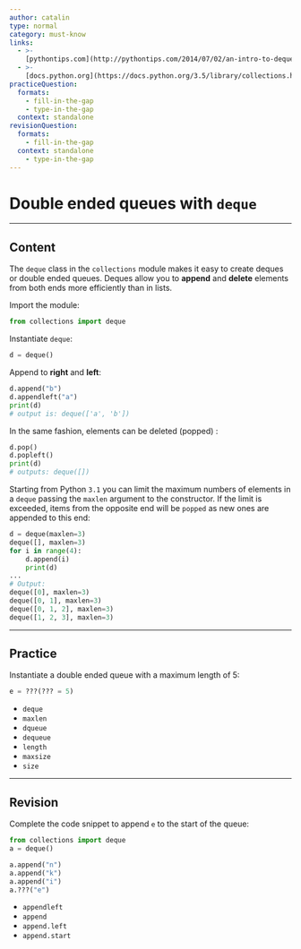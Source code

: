 ```yaml
---
author: catalin
type: normal
category: must-know
links:
  - >-
    [pythontips.com](http://pythontips.com/2014/07/02/an-intro-to-deque-module/){website}
  - >-
    [docs.python.org](https://docs.python.org/3.5/library/collections.html#deque-objects){website}
practiceQuestion:
  formats:
    - fill-in-the-gap
    - type-in-the-gap
  context: standalone
revisionQuestion:
  formats:
    - fill-in-the-gap
  context: standalone
    - type-in-the-gap
---
```


# Double ended queues with `deque`


---

## Content

The `deque` class in the `collections` module makes it easy to create deques or double ended queues. Deques allow you to  **append** and **delete** elements from both ends more efficiently than in lists.

Import the module:

```python
from collections import deque
```

Instantiate `deque`:

```python
d = deque()
```

Append to **right** and **left**:

```python
d.append("b")
d.appendleft("a")
print(d)
# output is: deque(['a', 'b'])
```

In the same fashion, elements can be deleted (popped) :

```python
d.pop()
d.popleft()
print(d)
# outputs: deque([])
```

Starting from Python `3.1` you can limit the maximum numbers of elements in a `deque` passing the `maxlen` argument to the constructor. If the limit is exceeded, items from the opposite end will be `popped` as new ones are appended to this end:

```python
d = deque(maxlen=3)
deque([], maxlen=3)
for i in range(4):
    d.append(i)
    print(d)
...
# Output:
deque([0], maxlen=3)
deque([0, 1], maxlen=3)
deque([0, 1, 2], maxlen=3)
deque([1, 2, 3], maxlen=3)
```


---

## Practice

Instantiate a double ended queue with a maximum length of 5:

```python
e = ???(??? = 5)
```

- `deque`
- `maxlen`
- `dqueue`
- `dequeue`
- `length`
- `maxsize`
- `size`


---

## Revision

Complete the code snippet to append `e` to the start of the queue:

```python
from collections import deque
a = deque()

a.append("n")
a.append("k")
a.append("i")
a.???("e")
```

- `appendleft`
- `append`
- `append.left`
- `append.start`
 

